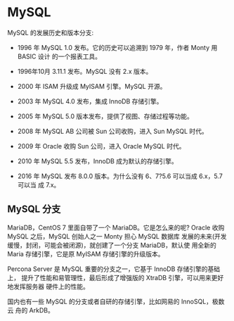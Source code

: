 # MySQL

MySQL 的发展历史和版本分支:

- 1996 年
  MySQL 1.0 发布。它的历史可以追溯到 1979 年，作者 Monty 用 BASIC 设计 的一个报表工具。

- 1996年10月
  3.11.1 发布。MySQL 没有 2.x 版本。
- 2000 年
  ISAM 升级成 MyISAM 引擎。MySQL 开源。
- 2003 年
  MySQL 4.0 发布，集成 InnoDB 存储引擎。
- 2005 年
  MySQL 5.0 版本发布，提供了视图、存储过程等功能。
- 2008 年
  MySQL AB 公司被 Sun 公司收购，进入 Sun MySQL 时代。
- 2009 年
  Oracle 收购 Sun 公司，进入 Oracle MySQL 时代。
- 2010 年
  MySQL 5.5 发布，InnoDB 成为默认的存储引擎。
- 2016 年
  MySQL 发布 8.0.0 版本。为什么没有 6、7?5.6 可以当成 6.x，5.7 可以当 成 7.x。

## MySQL 分支

MariaDB，CentOS 7 里面自带了一个 MariaDB。它是怎么来的呢? Oracle 收购 MySQL 之后，MySQL 创始人之一 Monty 担心 MySQL 数据库 发展的未来(开发缓慢，封闭，可能会被闭源)，就创建了一个分支 MariaDB，默认使 用全新的 Maria 存储引擎，它是原 MyISAM 存储引擎的升级版本。

Percona Server 是 MySQL 重要的分支之一，它基于 InnoDB 存储引擎的基础上， 提升了性能和易管理性，最后形成了增强版的 XtraDB 引擎，可以用来更好地发挥服务器 硬件上的性能。

国内也有一些 MySQL 的分支或者自研的存储引擎，比如网易的 InnoSQL，极数云 舟的 ArkDB。

